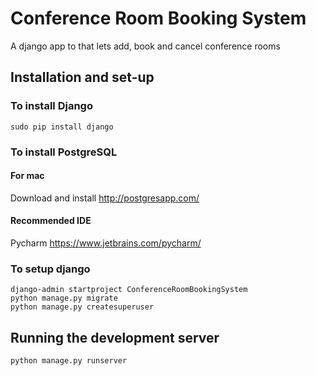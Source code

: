 # Conference Room Booking System
A django app to that lets add, book and cancel conference rooms


## Installation and set-up

### To install Django
```
sudo pip install django
```

### To install PostgreSQL

#### For mac
Download and install
http://postgresapp.com/

#### Recommended IDE
Pycharm
https://www.jetbrains.com/pycharm/

### To setup django
```
django-admin startproject ConferenceRoomBookingSystem
python manage.py migrate
python manage.py createsuperuser
```

## Running the development server
```
python manage.py runserver
```
